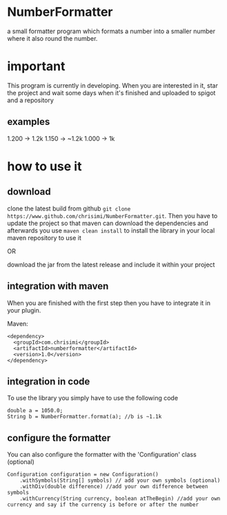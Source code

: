# NumberFormatter
a small formatter program which formats a number into a smaller number where it also round the number. 

# important
This program is currently in developing. When you are interested in it, star the project and wait some days when it's finished and uploaded to spigot and a repository
## examples
1.200 -> 1.2k
1.150 -> ~1.2k
1.000 -> 1k

# how to use it

## download 
clone the latest build from github `git clone https://www.github.com/chrisimi/NumberFormatter.git`. Then you have to update the project so that maven can download the dependencies and afterwards you use `maven clean install` to install the library in your local maven repository to use it

OR

download the jar from the latest release and include it within your project

## integration with maven
When you are finished with the first step then you have to integrate it in your plugin.

Maven:
```
<dependency>
  <groupId>com.chrisimi</groupId>
  <artifactId>numberformatter</artifactId>
  <version>1.0</version>
</dependency>
```

## integration in code

To use the library you simply have to use the following code 
```
double a = 1050.0;
String b = NumberFormatter.format(a); //b is ~1.1k
```

## configure the formatter

You can also configure the formatter with the 'Configuration' class (optional)

```
Configuration configuration = new Configuration()
    .withSymbols(String[] symbols) // add your own symbols (optional)
    .withDiv(double difference) //add your own difference between symbols
    .withCurrency(String currency, boolean atTheBegin) //add your own currency and say if the currency is before or after the number

```
